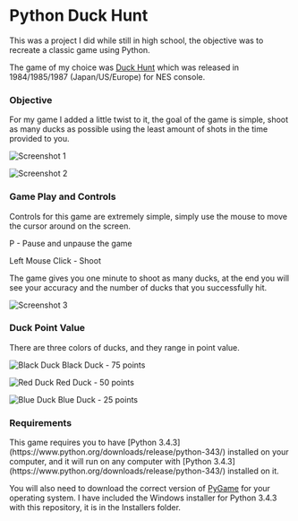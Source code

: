 <h1>Python Duck Hunt</h1>

This was a project I did while still in high school, the objective was to recreate a classic game using Python.

The game of my choice was [Duck Hunt](http://en.wikipedia.org/wiki/Duck_Hunt) which was released in 1984/1985/1987 (Japan/US/Europe) for 
NES console.

<h3>Objective</h3>
For my game I added a little twist to it, the goal of the game is simple, shoot as many ducks as possible using the least amount of shots in the time provided to you.

![Screenshot 1](https://raw.githubusercontent.com/mwrouse/Python_DuckHunt/master/Screenshots/ss1.png)

![Screenshot 2](https://raw.githubusercontent.com/mwrouse/Python_DuckHunt/master/Screenshots/ss2.png)

<h3>Game Play and Controls</h3>
Controls for this game are extremely simple, simply use the mouse to move the cursor around on the screen.

P - Pause and unpause the game

Left Mouse Click - Shoot


The game gives you one minute to shoot as many ducks, at the end you will see your accuracy and the number of ducks that you successfully hit.

![Screenshot 3](https://raw.githubusercontent.com/mwrouse/Python_DuckHunt/master/Screenshots/ss3.png)

<h3>Duck Point Value</h3>
There are three colors of ducks, and they range in point value.

![Black Duck](https://raw.githubusercontent.com/mwrouse/Python_DuckHunt/master/Sprites/black/duck1.png) Black Duck - 75 points

![Red Duck](https://raw.githubusercontent.com/mwrouse/Python_DuckHunt/master/Sprites/red/duck1.png) Red Duck - 50 points

![Blue Duck](https://raw.githubusercontent.com/mwrouse/Python_DuckHunt/master/Sprites/blue/duck1.png) Blue Duck - 25 points

<h3>Requirements</h3>
This game requires you to have [Python 3.4.3](https://www.python.org/downloads/release/python-343/) installed on your computer, and it will run on any computer with [Python 3.4.3](https://www.python.org/downloads/release/python-343/) installed on it.

You will also need to download the correct version of [PyGame](https://bitbucket.org/pygame/pygame/downloads) for your operating system. I have included the Windows installer for Python 3.4.3 with this repository, it is in the Installers folder.
